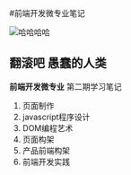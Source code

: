 #前端开发微专业笔记

![哈哈哈哈](https://pixabay.com/static/uploads/photo/2013/09/07/08/29/cat-179842_640.jpg)

**翻滚吧 愚蠢的人类**
---

**前端开发微专业** 第二期学习笔记

1. 页面制作
2. javascript程序设计
3. DOM编程艺术
4. 页面构架
5. 产品前端构架
6. 前端开发实践





